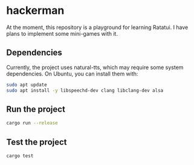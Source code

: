 # hackerman
At the moment, this repository is a playground for learning Ratatui.
I have plans to implement some mini-games with it.

## Dependencies
Currently, the project uses natural-tts, which may require some system dependencies.
On Ubuntu, you can install them with:
```bash
sudo apt update
sudo apt install -y libspeechd-dev clang libclang-dev alsa
```

## Run the project
```bash
cargo run --release
```

## Test the project
```bash
cargo test
```
